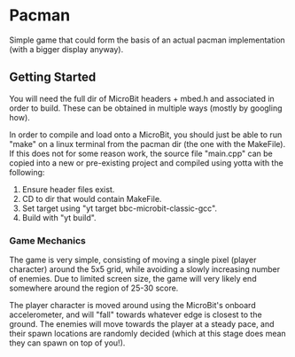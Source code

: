 # Pacman

Simple game that could form the basis of an actual pacman implementation 
(with a bigger display anyway).

## Getting Started

You will need the full dir of MicroBit headers + mbed.h and associated in order
to build. These can be obtained in multiple ways (mostly by googling how).

In order to compile and load onto a MicroBit, you should just be able to run 
"make" on a linux terminal from the pacman dir (the one with the MakeFile). 
If this does not for some reason work, the source file "main.cpp" can be copied
into a new or pre-existing project and compiled using yotta with the following:

1. Ensure header files exist.
2. CD to dir that would contain MakeFile.
2. Set target using "yt target bbc-microbit-classic-gcc".
3. Build with "yt build".

### Game Mechanics

The game is very simple, consisting of moving a single pixel (player character)
around the 5x5 grid, while avoiding a slowly increasing number of enemies. Due
to limited screen size, the game will very likely end somewhere around the
region of 25-30 score.

The player character is moved around using the MicroBit's onboard accelerometer,
and will "fall" towards whatever edge is closest to the ground. The enemies will
move towards the player at a steady pace, and their spawn locations are randomly
decided (which at this stage does mean they can spawn on top of you!).